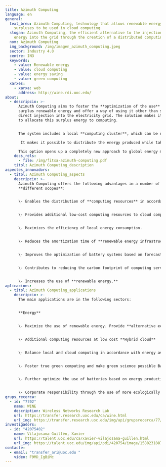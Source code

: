 ```yaml
---
title: Azimuth Computing
language: en
general:
  text_breu: Azimuth Computing, technology that allows renewable energy production
    surpluses to be used in cloud computing
  slogan: Azimuth Computing, the efficient alternative to the injection of surplus
    energy into the grid through the creation of a distributed computing pool.
  nom: Azimuth Computing
  img_background: /img/imagen_azimuth_computing.jpeg
  sector: Industry 4.0
  centre: IN3
  keywords:
    - value: Renewable energy
    - value: cloud computing
    - value: energy saving
    - value: green computing
  xarxes:
    - xarxa: web
      address: http://wine.rdi.uoc.edu/
about:
  - descripcio: >-
      Azimuth Computing aims to foster the **optimization of the use** of
      surplus renewable energy and offer a way of using it other than storage or
      direct injection into the electricity grid. The solution makes it possible
      to allocate this surplus energy to computing. 


      The system includes a local **computing cluster**, which can be understood to be a local extension of cloud computing infrastructure that operates in accordance with the surplus energy that is locally produced.

       It makes it possible to distribute the energy produced while taking into account parameters such as: scheduled production, possible commercialization revenue, **global energy** usage and spending, generation forecasts and consumption habits. 

      This option opens up a completely new approach to global energy management needs, taking advantage of distribution and location or even transferring computing to where **the energy is produced.**
    docs_rels:
      - file: /img/fitxa-azimuth-computing.pdf
    titol: Azimuth Computing_description
aspectes_innovadors:
  - titol: Azimuth Computing_aspects
    descripcio: >-
      Azimuth Computing offers the following advantages in a number of
      **different scopes**: 


      \- Enables the distribution of **computing resources** in accordance with the energy supply and the forecast computing demand. 


      \- Provides additional low-cost computing resources to cloud computing service providers. 


      \- Maximizes the efficiency of local energy consumption. 


      \- Reduces the amortization time of **renewable energy infrastructure.** 


      \- Improves the optimization of battery systems based on forecast energy production. 


      \- Contributes to reducing the carbon footprint of computing services.


      \- Increases the use of **renewable energy.**
aplicacions:
  - titol: Azimuth Computing_applications
    descripcio: >-
      The main applications are in the following sectors: 


      **Energy**


      \- Maximize the use of renewable energy. Provide **alternative economic** models to those offered by utility companies Cloud computing providers 


      \- Additional computing resources at low cost **Hybrid cloud** 


      \- Balance local and cloud computing in accordance with energy availability **Green computing** 


      \- Foster true green computing and make green science possible Battery management systems


      \- Further optimize the use of batteries based on energy production forecasts Corporate responsibility


      \- Corporate responsibility through the use of more ecologically **friendly computing resources**
grups_recerca:
  - id: "7702"
    name: WINE
    description: Wireless Networks Research Lab
    url: https://transfer.research.uoc.edu/ca/wine.html
    url_img: https://transfer.research.uoc.edu/img/api/grupsrecerca/77/image/1594216262171
investigadors:
  - id: "42075402"
    name: Vilajosana Guillén, Xavier
    url: https://talent.uoc.edu/ca/xavier-vilajosana-guillen.html
    url_img: https://talent.uoc.edu/img/api/pdi/420754/image/1588231887989
contacte:
  - email: "transfer_ari@uoc.edu "
    video: F9MD_IgBiMc
---
```

